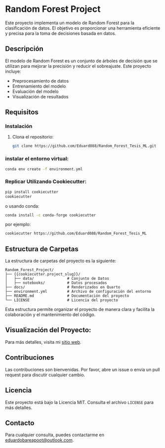 # Random Forest Project

Este proyecto implementa un modelo de Random Forest para la clasificación de datos. El objetivo es proporcionar una herramienta eficiente y precisa para la toma de decisiones basada en datos.

## Descripción

El modelo de Random Forest es un conjunto de árboles de decisión que se utilizan para mejorar la precisión y reducir el sobreajuste. Este proyecto incluye:

- Preprocesamiento de datos
- Entrenamiento del modelo
- Evaluación del modelo
- Visualización de resultados

## Requisitos

### Instalación

1. Clona el repositorio:
    ```bash
    git clone https://github.com/Eduard088/Random_Forest_Tesis_ML.git
    ```

### instalar el entorno virtual:
```bash
conda env create -f environment.yml
```

### Replicar Utilizando Cookiecutter:

```bash
pip install cookiecutter
cookiecutter
```

o usando conda:

```bash
conda install -c conda-forge cookiecutter
```

por ejemplo:

```bash
cookiecutter https://github.com/Eduard088/Random_Forest_Tesis_ML
```

## Estructura de Carpetas

La estructura de carpetas del proyecto es la siguiente:

```
Random_Forest_Project/
├── {{cookiecutter.project_slug}}/
│   ├── data/               # Conjunto de Datos
│   ├── notebooks/          # Datos procesados
├── docs/                   # Renderizados en Quarto
├── environment.yml         # Archivo de configuración del entorno
├── README.md               # Documentación del proyecto
└── LICENSE                 # Licencia del proyecto
```

Esta estructura permite organizar el proyecto de manera clara y facilita la colaboración y el mantenimiento del código.

## Visualización del Proyecto:
Para más detalles, visita mi [sitio web](https://eduard088.github.io/Random_Forest_Tesis_ML/).

## Contribuciones

Las contribuciones son bienvenidas. Por favor, abre un issue o envía un pull request para discutir cualquier cambio.

## Licencia

Este proyecto está bajo la Licencia MIT. Consulta el archivo `LICENSE` para más detalles.

## Contacto

Para cualquier consulta, puedes contactarme en [eduardobareapoot@outlook.com](mailto:tu_email@example.com).

